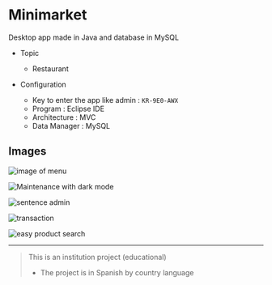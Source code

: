 # Minimarket
Desktop app made in Java and database in MySQL

- Topic 
  - Restaurant

- Configuration
  - Key to enter the app like admin : `KR-9E0-AWX`
  - Program : Eclipse IDE
  - Architecture : MVC
  - Data Manager : MySQL


## Images
![image of menu](https://user-images.githubusercontent.com/68967448/125182871-6265f780-e1d7-11eb-8917-74b4896f3a6e.png)

![Maintenance with dark mode](https://user-images.githubusercontent.com/68967448/125182896-9e00c180-e1d7-11eb-83ee-2f9c1ba286f7.png)

![sentence admin](https://user-images.githubusercontent.com/68967448/125182920-c5f02500-e1d7-11eb-94f7-c79055088324.png)

![transaction](https://user-images.githubusercontent.com/68967448/125182928-dbfde580-e1d7-11eb-9f3a-0cea64dd2e23.png)

![easy product search](https://user-images.githubusercontent.com/68967448/125182935-f33cd300-e1d7-11eb-867d-044633243376.png)

<hr>

> This is an institution project (educational)
> - The project is in Spanish by country language
